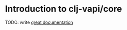 # Introduction to clj-vapi/core

TODO: write [great documentation](http://jacobian.org/writing/what-to-write/)

